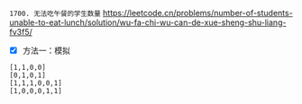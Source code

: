 
`1700. 无法吃午餐的学生数量` https://leetcode.cn/problems/number-of-students-unable-to-eat-lunch/solution/wu-fa-chi-wu-can-de-xue-sheng-shu-liang-fv3f5/
- [x] 方法一：模拟

```
[1,1,0,0]
[0,1,0,1]
[1,1,1,0,0,1]
[1,0,0,0,1,1]
```
